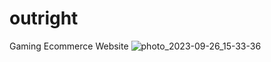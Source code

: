# outright
Gaming Ecommerce Website
![photo_2023-09-26_15-33-36](https://github.com/iliyaahmadi/outright/assets/87113994/f0490d6a-4b4b-43b5-a6f6-35804ccd5780)
